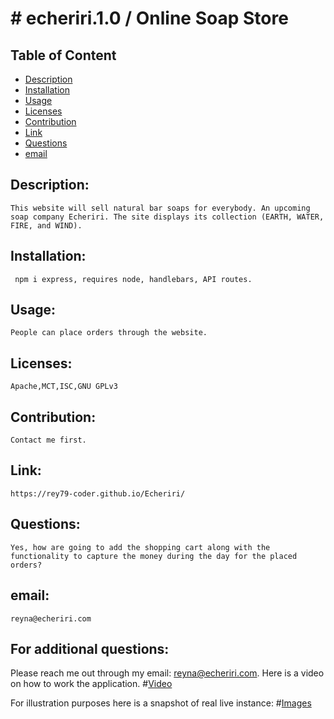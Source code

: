 
# # echeriri.1.0 / Online Soap Store
## Table of Content

- [Description](#Description)
- [Installation](#Installation)
- [Usage](#Usage)
- [Licenses](#Licenses)
- [Contribution](#Contribution)
- [Link](#Link)
- [Questions](#Questions)
- [email](#email)

## Description:
    This website will sell natural bar soaps for everybody. An upcoming soap company Echeriri. The site displays its collection (EARTH, WATER, FIRE, and WIND). 
## Installation:
     npm i express, requires node, handlebars, API routes.
## Usage:
    People can place orders through the website.
## Licenses:
    Apache,MCT,ISC,GNU GPLv3
## Contribution:
    Contact me first.
## Link:
    https://rey79-coder.github.io/Echeriri/
## Questions:
    Yes, how are going to add the shopping cart along with the functionality to capture the money during the day for the placed orders?
## email:
    reyna@echeriri.com

## For additional questions:
   Please reach me out through my email: reyna@echeriri.com.
   Here is a video on how to work the application.
#[Video](https://youtu.be/xJ6Zq3FgdpI)

For illustration purposes here is a snapshot of real live instance:
#[Images](https://github.com/Rey79-coder/Echeriri/blob/main/assets/img/mockup/mobile-homepage-echeriri.jpg)

